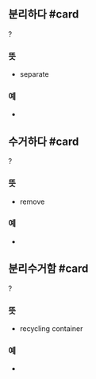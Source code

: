 ## 분리하다 #card
?
### 뜻
- separate
### 예
-
<!--SR:!2024-10-13,20,268-->

## 수거하다 #card
?
### 뜻
- remove
### 예
-
<!--SR:!2024-09-12,2,190-->

## 분리수거함 #card
?
### 뜻
- recycling container
### 예
-

